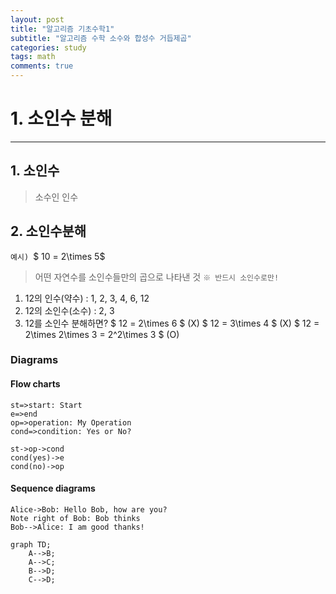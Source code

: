 ```yaml
---
layout: post
title: "알고리즘 기초수학1"
subtitle: "알고리즘 수학 소수와 합성수 거듭제곱"
categories: study
tags: math
comments: true
---
```

# 1. 소인수 분해
-------------------------------
## 1. 소인수
> 소수인 인수
## 2. 소인수분해
`예시) `$ 10 = 2\times 5$
> 어떤 자연수를 소인수들만의 곱으로 나타낸 것
> `※ 반드시 소인수로만!`

1) 12의 인수(약수) : 1, 2, 3, 4, 6, 12
2) 12의 소인수(소수) : 2, 3
3) 12를 소인수 분해하면?
$ 12 = 2\times 6 $ (X)
$ 12 = 3\times 4 $ (X)
$ 12 = 2\times 2\times 3 = 2^2\times 3 $ (O)

### Diagrams
#### Flow charts
```flow
st=>start: Start
e=>end
op=>operation: My Operation
cond=>condition: Yes or No?

st->op->cond
cond(yes)->e
cond(no)->op
```
#### Sequence diagrams 
```sequence
Alice->Bob: Hello Bob, how are you?
Note right of Bob: Bob thinks
Bob-->Alice: I am good thanks!
```

```mermaid
graph TD;
    A-->B;
    A-->C;
    B-->D;
    C-->D;
```